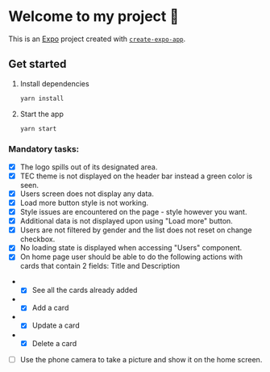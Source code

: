 # Welcome to my project 👋

This is an [Expo](https://expo.dev) project created with [`create-expo-app`](https://www.npmjs.com/package/create-expo-app).

## Get started

1. Install dependencies

   ```bash
   yarn install
   ```

2. Start the app

   ```bash
   yarn start
   ```

### Mandatory tasks:
- [x] The logo spills out of its designated area.
- [x] TEC theme is not displayed on the header bar instead a green color is seen.
- [x] Users screen does not display any data.
- [x] Load more button style is not working.
- [x] Style issues are encountered on the page - style however you want.
- [x] Additional data is not displayed upon using "Load more" button.
- [x] Users are not filtered by gender and the list does not reset on change checkbox.
- [x] No loading state is displayed when accessing "Users" component.
- [x] On home page user should be able to do the following actions with cards that contain 2 fields: Title and Description
-  - [x] See all the cards already added
-  - [x] Add a card
-  - [x] Update a card
-  - [x] Delete a card
- [ ] Use the phone camera to take a picture and show it on the home screen.


